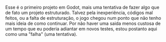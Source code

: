 Esse é o primeiro projeto em Godot, mais uma tentativa de fazer algo que de fato um projeto estruturado.
Talvez pela inexperiência, códigos mal feitos, ou a falta de estruturação, o jogo chegou num ponto que não tenho mais ideia de como continuar.
Por não haver uma saida menos custosa de um tempo que eu poderia adiantar em novos testes, estou postanto aqui como uma "falha" (uma tentativa).
